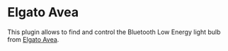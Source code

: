 # Elgato Avea

This plugin allows to find and control the Bluetooth Low Energy light bulb from [Elgato Avea](https://www.elgato.com/en/news/elgato-avea-transform-your-home).

